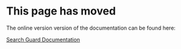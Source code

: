# This page has moved

The online version version of the documentation can be found here:

[Search Guard Documentation](http://docs.search-guard.com/latest/json-web-tokens)